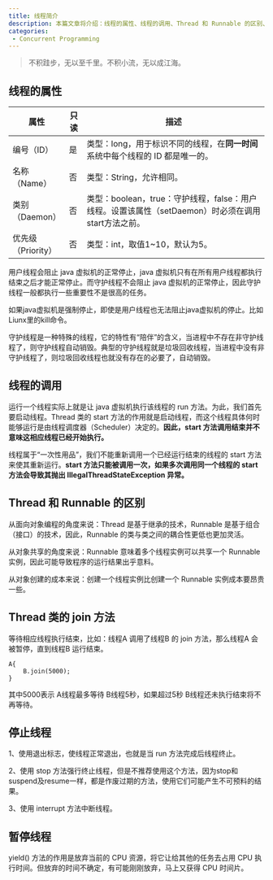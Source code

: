 ```yaml
---
title: 线程简介
description: 本篇文章将介绍：线程的属性、线程的调用、Thread 和 Runnable 的区别、Thread 类的 join 方法、停止线程、暂停线程
categories:
 - Concurrent Programming
---
```


> 不积跬步，无以至千里。不积小流，无以成江海。

## 线程的属性

<style>
table th:first-of-type {
    width: 20%;
}
table th:nth-of-type(2) {
    width: 7%;
}
table th:nth-of-type(3) {
    width: 73%;
}
</style>

属性 | 只读 | 描述
---|---|---
编号（ID） | 是 | 类型：long，用于标识不同的线程，在**同一时间**系统中每个线程的 ID 都是唯一的。
名称（Name） | 否 | 类型：String，允许相同。
类别（Daemon） | 否 | 类型：boolean，true：守护线程，false：用户线程。设置该属性（setDaemon）时必须在调用start方法之前。
优先级（Priority） | 否 | 类型：int，取值1~10，默认为5。

用户线程会阻止 java 虚拟机的正常停止，java 虚拟机只有在所有用户线程都执行结束之后才能正常停止。而守护线程不会阻止 java 虚拟机的正常停止，因此守护线程一般都执行一些重要性不是很高的任务。

如果java虚拟机是强制停止，即使是用户线程也无法阻止java虚拟机的停止。比如Liunx里的kill命令。

守护线程是一种特殊的线程，它的特性有“陪伴”的含义，当进程中不存在非守护线程了，则守护线程自动销毁。典型的守护线程就是垃圾回收线程，当进程中没有非守护线程了，则垃圾回收线程也就没有存在的必要了，自动销毁。

## 线程的调用

运行一个线程实际上就是让 java 虚拟机执行该线程的 run 方法。为此，我们首先要启动线程。Thread 类的 start 方法的作用就是启动线程，而这个线程具体何时能够运行是由线程调度器（Scheduler）决定的。**因此，start 方法调用结束并不意味这相应线程已经开始执行。**

线程属于“一次性用品”，我们不能重新调用一个已经运行结束的线程的 start 方法来使其重新运行。**start 方法只能被调用一次，如果多次调用同一个线程的 start 方法会导致其抛出 IllegalThreadStateException 异常。**

## Thread 和 Runnable 的区别

从面向对象编程的角度来说：Thread 是基于继承的技术，Runnable 是基于组合（接口）的技术，因此，Runnable 的类与类之间的耦合性更低也更加灵活。

从对象共享的角度来说：Runnable 意味着多个线程实例可以共享一个 Runnable 实例，因此可能导致程序的运行结果出乎意料。

从对象创建的成本来说：创建一个线程实例比创建一个 Runnable 实例成本要昂贵一些。

## Thread 类的 join 方法

等待相应线程执行结束，比如：线程A 调用了线程B 的 join 方法，那么线程A 会被暂停，直到线程B 运行结束。

```
A{
    B.join(5000);
}
```
其中5000表示 A线程最多等待 B线程5秒，如果超过5秒 B线程还未执行结束将不再等待。

## 停止线程
1、使用退出标志，使线程正常退出，也就是当 run 方法完成后线程终止。

2、使用 stop 方法强行终止线程，但是不推荐使用这个方法，因为stop和suspend及resume一样，都是作废过期的方法，使用它们可能产生不可预料的结果。

3、使用 interrupt 方法中断线程。

## 暂停线程
yield() 方法的作用是放弃当前的 CPU 资源，将它让给其他的任务去占用 CPU 执行时间。但放弃的时间不确定，有可能刚刚放弃，马上又获得 CPU 时间片。